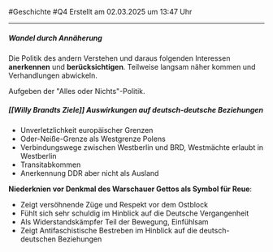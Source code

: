 #Geschichte #Q4 Erstellt am 02.03.2025 um 13:47 Uhr

---

##### Wandel durch Annäherung

Die Politik des andern Verstehen und daraus folgenden Interessen **anerkennen** und **berücksichtigen**.
Teilweise langsam näher kommen und Verhandlungen abwickeln.

Aufgeben der "Alles oder Nichts"-Politik.

##### [[Willy Brandts Ziele]] Auswirkungen auf deutsch-deutsche Beziehungen

- Unverletzlichkeit europäischer Grenzen
- Oder-Neiße-Grenze als Westgrenze Polens
- Verbindungswege zwischen Westberlin und BRD, Westmächte erlaubt in Westberlin
- Transitabkommen
- Anerkennung DDR aber nicht als Ausland

**Niederknien vor Denkmal des Warschauer Gettos als Symbol für Reue**:
- Zeigt versöhnende Züge und Respekt vor dem Ostblock
- Fühlt sich sehr schuldig im Hinblick auf die Deutsche Vergangenheit
- Als Widerstandskämpfer Teil der Bewegung, Einfühlsam
- Zeigt Antifaschistische Bestreben im Hinblick auf die deutsch-deutschen Beziehungen